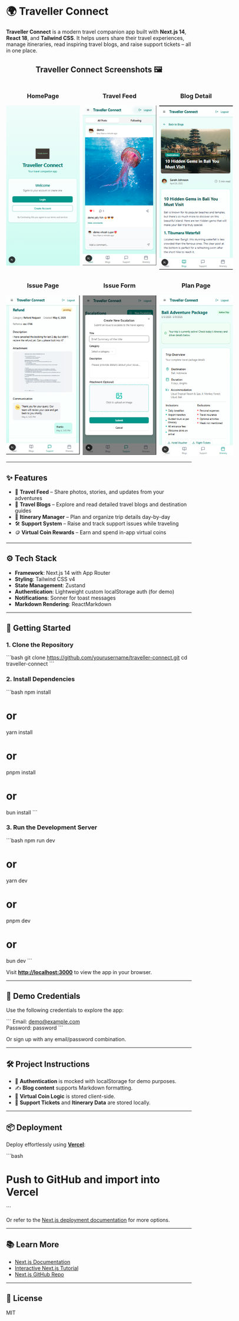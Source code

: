 # 🌍 Traveller Connect

**Traveller Connect** is a modern travel companion app built with **Next.js 14**, **React 18**, and **Tailwind CSS**. It helps users share their travel experiences, manage itineraries, read inspiring travel blogs, and raise support tickets – all in one place.

<h2 align="center">Traveller Connect Screenshots 🖼️</h2>

<div style="display: grid; grid-template-columns: repeat(3, 1fr); gap: 8px; justify-items: center;">
  <div style="width: 200px; text-align: center;">
    <h3>HomePage</h3>
    <img src="./public/Welcom.png" alt="Traveller Connect HomePage" style="width: 200px;" />
  </div>
  <div style="width: 200px; text-align: center;">
    <h3>Travel Feed</h3>
    <img src="./public/travel-feed.png" alt="Traveller Connect FeedPage" style="width: 200px;" />
  </div>
  <div style="width: 200px; text-align: center;">
    <h3>Blog Detail</h3>
    <img src="./public/blog-detail.png" alt="Traveller Connect Blog" style="width: 200px;" />
  </div>
  <div style="width: 200px; text-align: center;">
    <h3>Issue Page</h3>
    <img src="./public/issue-detail.png" alt="Traveller Connect IssuePage" style="width: 200px;" />
  </div>
  <div style="width: 200px; text-align: center;">
    <h3>Issue Form</h3>
    <img src="./public/issue-form.png" alt="Traveller Connect IssueForm" style="width: 200px;" />
  </div>
  <div style="width: 200px; text-align: center;">
    <h3>Plan Page</h3>
    <img src="./public/plan.png" alt="Traveller Connect PlanPage" style="width: 200px;" />
  </div>
</div>

---

## ✨ Features

- 📸 **Travel Feed** – Share photos, stories, and updates from your adventures
- 📝 **Travel Blogs** – Explore and read detailed travel blogs and destination guides
- 🧳 **Itinerary Manager** – Plan and organize trip details day-by-day
- 🛠️ **Support System** – Raise and track support issues while traveling
- 🪙 **Virtual Coin Rewards** – Earn and spend in-app virtual coins

---

## ⚙️ Tech Stack

- **Framework**: Next.js 14 with App Router
- **Styling**: Tailwind CSS v4
- **State Management**: Zustand
- **Authentication**: Lightweight custom localStorage auth (for demo)
- **Notifications**: Sonner for toast messages
- **Markdown Rendering**: ReactMarkdown

---

## 🚀 Getting Started

### 1. Clone the Repository

\`\`\`bash
git clone https://github.com/yourusername/traveller-connect.git
cd traveller-connect
\`\`\`

### 2. Install Dependencies

\`\`\`bash
npm install

# or

yarn install

# or

pnpm install

# or

bun install
\`\`\`

### 3. Run the Development Server

\`\`\`bash
npm run dev

# or

yarn dev

# or

pnpm dev

# or

bun dev
\`\`\`

Visit **[http://localhost:3000](http://localhost:3000)** to view the app in your browser.

---

## 🧪 Demo Credentials

Use the following credentials to explore the app:

\`\`\`
Email: demo@example.com  
Password: password
\`\`\`

Or sign up with any email/password combination.

---

## 🛠 Project Instructions

- 🔧 **Authentication** is mocked with localStorage for demo purposes.
- ✍️ **Blog content** supports Markdown formatting.
- 🧩 **Virtual Coin Logic** is stored client-side.
- 🧾 **Support Tickets** and **Itinerary Data** are stored locally.

---

## 📦 Deployment

Deploy effortlessly using [**Vercel**](https://vercel.com):

\`\`\`bash

# Push to GitHub and import into Vercel

\`\`\`

Or refer to the [Next.js deployment documentation](https://nextjs.org/docs/deployment) for more options.

---

## 📚 Learn More

- [Next.js Documentation](https://nextjs.org/docs)
- [Interactive Next.js Tutorial](https://nextjs.org/learn)
- [Next.js GitHub Repo](https://github.com/vercel/next.js)

---

## 🪪 License

MIT
